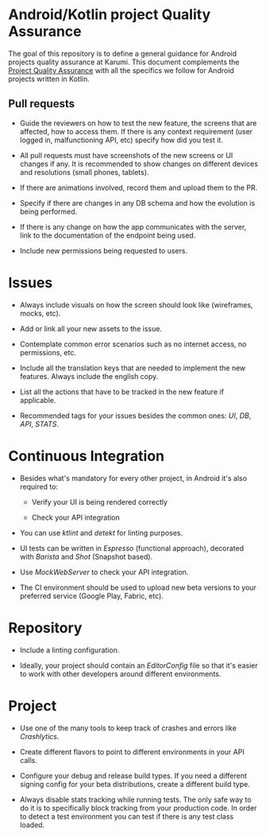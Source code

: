 # Android/Kotlin project Quality Assurance

The goal of this repository is to define a general guidance for Android projects quality assurance at Karumi. This document complements the [Project Quality Assurance](https://github.com/Karumi/project-quality-assurance/blob/master/README.md) with all the specifics we follow for Android projects written in Kotlin.

## Pull requests

* Guide the reviewers on how to test the new feature, the screens that are affected, how to access them. If there is any context requirement (user logged in, malfunctioning API, etc) specify how did you test it.

* All pull requests must have screenshots of the new screens or UI changes if any. It is recommended to show changes on different devices and resolutions (small phones, tablets).

* If there are animations involved, record them and upload them to the PR.

* Specify if there are changes in any DB schema and how the evolution is being performed.

* If there is any change on how the app communicates with the server, link to the documentation of the endpoint being used.

* Include new permissions being requested to users.

# Issues

* Always include visuals on how the screen should look like (wireframes, mocks, etc).

* Add or link all your new assets to the issue.

* Contemplate common error scenarios such as no internet access, no permissions, etc.

* Include all the translation keys that are needed to implement the new features. Always include the english copy.

* List all the actions that have to be tracked in the new feature if applicable.

* Recommended tags for your issues besides the common ones: _UI_, _DB_, _API_, _STATS_.

# Continuous Integration

* Besides what's mandatory for every other project, in Android it's also required to:

  * Verify your UI is being rendered correctly

  * Check your API integration

* You can use _ktlint_ and _detekt_ for linting purposes.

* UI tests can be written in _Espresso_ (functional approach), decorated with _Barista_ and _Shot_ (Snapshot based).

* Use _MockWebServer_ to check your API integration.

* The CI environment should be used to upload new beta versions to your preferred service (Google Play, Fabric, etc).

# Repository

* Include a linting configuration.

* Ideally, your project should contain an _EditorConfig_ file so that it's easier to work with other developers around different environments.

# Project

* Use one of the many tools to keep track of crashes and errors like _Crashlytics_.

* Create different flavors to point to different environments in your API calls.

* Configure your debug and release build types. If you need a different signing config for your beta distributions, create a different build type.

* Always disable stats tracking while running tests. The only safe way to do it is to specifically block tracking from your production code. In order to detect a test environment you can test if there is any test class loaded.